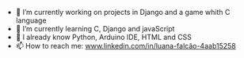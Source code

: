 

- 🔭 I’m currently working on projects in Django and a game whith C language
- 🌱 I’m currently learning C, Django and javaScript
- 🌳 I already know Python, Arduino IDE, HTML and CSS
- 📫 How to reach me: www.linkedin.com/in/luana-falcão-4aab15258

